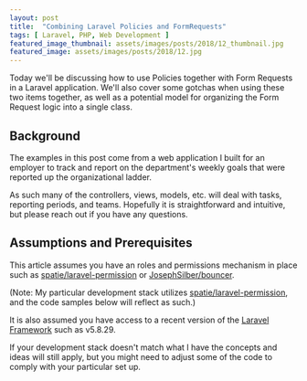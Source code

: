 ```yaml
---
layout: post
title:  "Combining Laravel Policies and FormRequests"
tags: [ Laravel, PHP, Web Development ]
featured_image_thumbnail: assets/images/posts/2018/12_thumbnail.jpg
featured_image: assets/images/posts/2018/12.jpg
---
```


Today we'll be discussing how to use Policies together with Form Requests in a Laravel application.  We'll also cover some gotchas when using these two items together, as well as a potential model for organizing the Form Request logic into a single class.

<!--more-->

## Background

The examples in this post come from a web application I built for an employer to track and report on the department's weekly goals that were reported up the organizational ladder.

As such many of the controllers, views, models, etc. will deal with tasks, reporting periods, and teams.  Hopefully it is straightforward and intuitive, but please reach out if you have any questions.

## Assumptions and Prerequisites

This article assumes you have an roles and permissions mechanism in place such as [spatie/laravel-permission](https://github.com/spatie/laravel-permission) or [JosephSilber/bouncer](https://github.com/JosephSilber/bouncer).

(Note:  My particular development stack utilizes [spatie/laravel-permission](https://github.com/spatie/laravel-permission), and the code samples below will reflect as such.)

It is also assumed you have access to a recent version of the [Laravel Framework](https://laravel.com) such as v5.8.29.

If your development stack doesn't match what I have the concepts and ideas will still apply, but you might need to adjust some of the code to comply with your particular set up.
